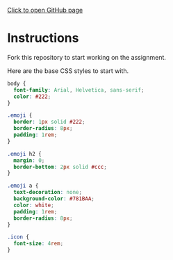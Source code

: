 [Click to open GitHub page](https://shap0011.github.io/grid-layout-with-flex-components/)

# Instructions

Fork this repository to start working on the assignment.

Here are the base CSS styles to start with.

```css
body {
  font-family: Arial, Helvetica, sans-serif;
  color: #222;
}

.emoji {
  border: 1px solid #222;
  border-radius: 8px;
  padding: 1rem;
}

.emoji h2 {
  margin: 0;
  border-bottom: 2px solid #ccc;
}

.emoji a {
  text-decoration: none;
  background-color: #781BAA;
  color: white;
  padding: 1rem;
  border-radius: 8px;
}

.icon {
  font-size: 4rem;
}
```
